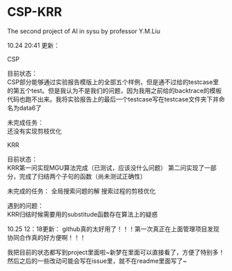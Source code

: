 # CSP-KRR
The second project of AI in sysu by professor Y.M.Liu  

10.24 20:41 更新：    

CSP  

目前状态：  
CSP部分能够通过实验报告模版上的全部五个样例，但是通不过给的testcase里的第五个test。但是我认为不是我们的问题，因为我用之前给的backtrace的模板代码也跑不出来。我将实验报告上的最后一个testcase写在testcase文件夹下并命名为data6了  
  
未完成任务：  
还没有实现剪枝优化

KRR  

目前状态：  
KRR第一问实现MGU算法完成（已测试，应该没什么问题）
第二问实现了一部分，完成了归结两个子句的函数（尚未测试正确性）

未完成的任务：
全局搜索问题的解
搜索过程的剪枝优化

遇到的问题：  
KRR归结时候需要用的substitude函数存在算法上的疑惑


10.25 12：18更新：
github真的太好用了！！！第一次真正在上面管理项目发现协同合作真的好方便啊！！！

我把目前的状态都写到project里面啦~新梦在里面可以直接看了，方便了特别多！然后之后的一些改动可能会写在issue里，就不在readme里面写了~
